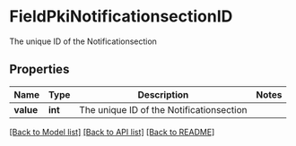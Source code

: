 # FieldPkiNotificationsectionID

The unique ID of the Notificationsection

## Properties
Name | Type | Description | Notes
------------ | ------------- | ------------- | -------------
**value** | **int** | The unique ID of the Notificationsection | 

[[Back to Model list]](../README.md#documentation-for-models) [[Back to API list]](../README.md#documentation-for-api-endpoints) [[Back to README]](../README.md)


